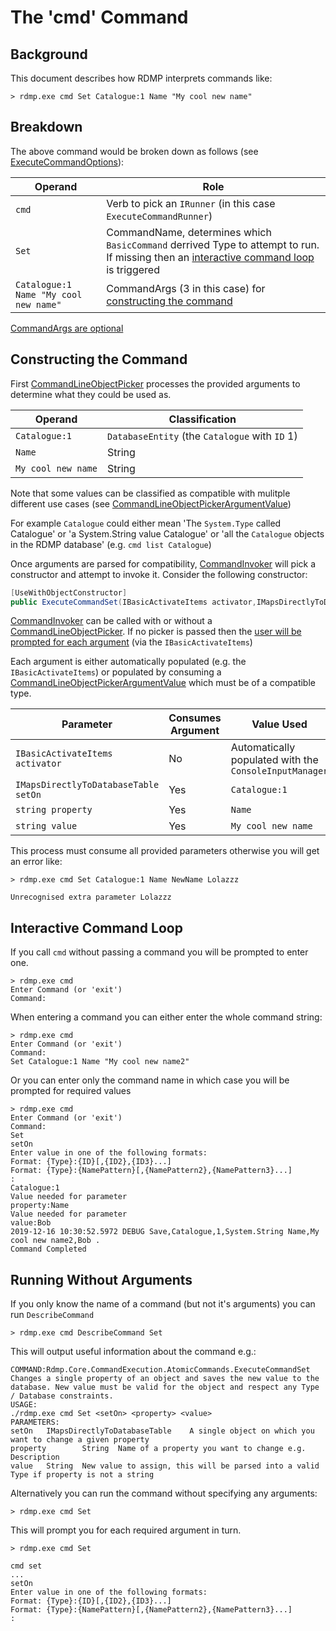 ﻿# The 'cmd' Command

## Background

This document describes how RDMP interprets commands like:

```
> rdmp.exe cmd Set Catalogue:1 Name "My cool new name"
```

## Breakdown

The above command would be broken down as follows (see [ExecuteCommandOptions]):

| Operand | Role |
| ------------- | ------------- |
| `cmd` | Verb to pick an `IRunner` (in this case `ExecuteCommandRunner`) |
| `Set` | CommandName, determines which `BasicCommand` derrived Type to attempt to run.  If missing then an [interactive command loop] is triggered|
| `Catalogue:1 Name "My cool new name"`  | CommandArgs (3 in this case) for [constructing the command]|

[CommandArgs are optional](#running-without-arguments)
 
## Constructing the Command

First [CommandLineObjectPicker] processes the provided arguments to determine what they could be used as.

| Operand | Classification |
| ------------- | ------------- |
| `Catalogue:1` | `DatabaseEntity` (the `Catalogue` with `ID` 1) |
| `Name` | String|
| `My cool new name`  | String |
 
Note that some values can be classified as compatible with mulitple different use cases (see [CommandLineObjectPickerArgumentValue])

For example `Catalogue` could either mean 'The `System.Type` called Catalogue' or 'a System.String value Catalogue' or 'all the `Catalogue` objects in the RDMP database' (e.g. `cmd list Catalogue`)

Once arguments are parsed for compatibility, [CommandInvoker] will pick a constructor and attempt to invoke it.  Consider the following constructor:

```csharp
[UseWithObjectConstructor]
public ExecuteCommandSet(IBasicActivateItems activator,IMapsDirectlyToDatabaseTable setOn,string property, string value):base(activator)
```

[CommandInvoker] can be called with or without a [CommandLineObjectPicker].  If no picker is passed then the [user will be prompted for each argument](#running-without-arguments) (via the `IBasicActivateItems`)

Each argument is either automatically populated (e.g. the `IBasicActivateItems`) or populated by consuming a [CommandLineObjectPickerArgumentValue] which must be of a compatible type.

| Parameter | Consumes Argument | Value Used|
| ------------- | ------------- |------------- |
| `IBasicActivateItems activator` | No | Automatically populated with the `ConsoleInputManager` |
| `IMapsDirectlyToDatabaseTable setOn` | Yes | `Catalogue:1`|
| `string property`  | Yes | `Name`|
| `string value`  | Yes | `My cool new name` |

This process must consume all provided parameters otherwise you will get an error like:

```
> rdmp.exe cmd Set Catalogue:1 Name NewName Lolazzz

Unrecognised extra parameter Lolazzz
```


## Interactive Command Loop

If you call `cmd` without passing a command you will be prompted to enter one.

```
> rdmp.exe cmd
Enter Command (or 'exit')
Command:
```

When entering a command you can either enter the whole command string:

```
> rdmp.exe cmd
Enter Command (or 'exit')
Command:
Set Catalogue:1 Name "My cool new name2"
```

Or you can enter only the command name in which case you will be prompted for required values

```
> rdmp.exe cmd
Enter Command (or 'exit')
Command:
Set
setOn
Enter value in one of the following formats:
Format: {Type}:{ID}[,{ID2},{ID3}...]
Format: {Type}:{NamePattern}[,{NamePattern2},{NamePattern3}...]
:
Catalogue:1
Value needed for parameter
property:Name
Value needed for parameter
value:Bob
2019-12-16 10:30:52.5972 DEBUG Save,Catalogue,1,System.String Name,My cool new name2,Bob .
Command Completed
```

## Running Without Arguments

If you only know the name of a command (but not it's arguments) you can run `DescribeCommand`

```
> rdmp.exe cmd DescribeCommand Set
```

This will output useful information about the command e.g.:

```
COMMAND:Rdmp.Core.CommandExecution.AtomicCommands.ExecuteCommandSet
Changes a single property of an object and saves the new value to the database. New value must be valid for the object and respect any Type / Database constraints.
USAGE:
./rdmp.exe cmd Set <setOn> <property> <value>
PARAMETERS:
setOn   IMapsDirectlyToDatabaseTable    A single object on which you want to change a given property
property        String  Name of a property you want to change e.g. Description
value   String  New value to assign, this will be parsed into a valid Type if property is not a string
```

Alternatively you can run the command without specifying any arguments:

```
> rdmp.exe cmd Set
```

This will prompt you for each required argument in turn.

```
> rdmp.exe cmd Set

cmd set
...
setOn
Enter value in one of the following formats:
Format: {Type}:{ID}[,{ID2},{ID3}...]
Format: {Type}:{NamePattern}[,{NamePattern2},{NamePattern3}...]
:
```


[ExecuteCommandOptions]: ../Options/ExecuteCommandOptions.cs
[CommandLineObjectPicker]: ../Interactive/Picking/CommandLineObjectPicker.cs
[CommandLineObjectPickerArgumentValue]: ../Interactive/Picking/CommandLineObjectPickerArgumentValue.cs
[CommandInvoker]: ../../CommandExecution/CommandInvoker.cs
[interactive command loop]: #interactive-command-loop
[constructing the command]: #constructing-the-command